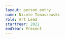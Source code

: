 ```yaml
---
layout: person_entry
name: Nicole Tomaszewski
role: Art Lead
startYear: 2022
endYear: Present
---
```

<!-- <img alt="" src="" style="width: 600px; height: 131px;"> -->
